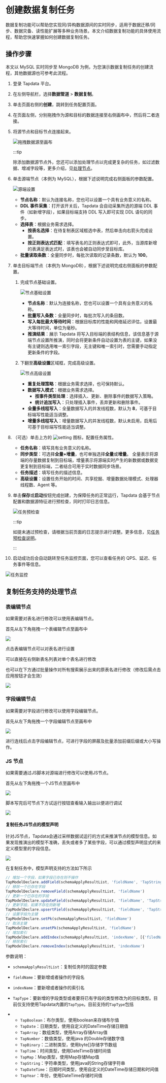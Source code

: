 # 创建数据复制任务

数据复制功能可以帮助您实现同/异构数据源间的实时同步，适用于数据迁移/同步、数据灾备、读性能扩展等多种业务场景。本文介绍数据复制功能的具体使用流程，帮助您快速掌握如何创建数据复制任务。

## 操作步骤

本文以 MySQL 实时同步至 MongoDB 为例，为您演示数据复制任务的创建流程，其他数据源也可参考此流程。

1. 登录 Tapdata 平台。

2. 在左侧导航栏，选择**数据管道** > **数据复制**。

3. 单击页面右侧的**创建**，跳转到任务配置页面。

4. 在页面左侧，分别拖拽作为源和目标的数据连接至右侧画布中，然后将二者连接。

5. 将源节点和目标节点连接起来。

   ![拖拽数据源至画布](../../../images/drag_database_cn.gif)

   :::tip

   除添加数据源节点外，您还可以添加处理节点以完成更复杂的任务，如过滤数据、增减字段等，更多介绍，见[处理节点](#process-node)。

6. 单击源端节点（本例为 MySQL），根据下述说明完成右侧面板的参数配置。

   ![源端设置](../../../images/data_source_settings.png)

   * **节点名称**：默认为连接名称，您也可以设置一个具有业务意义的名称。
   * **DDL 事件采集**：打开该开关后，Tapdata 会自动采集所选的源端 DDL 事件（如新增字段），如果目标端支持 DDL 写入即可实现 DDL 语句的同步。
   * **选择表**：根据业务需求选择。
     * **按表名选择**：在待复制表区域框选中表，然后单击向右箭头完成设置。
     * **按正则表达式匹配**：填写表名的正则表达式即可，此外，当源库新增的表满足表达式时，该表也会被自动同步至目标库。
   * **批量读取条数**：全量同步时，每批次读取的记录条数，默认为 **100**。

7. 单击目标端节点（本例为 MongoDB），根据下述说明完成右侧面板的参数配置。

   1. 完成<span id="target-basic-setting">节点基础设置</span>。

      ![节点基础设置](../../../images/data_copy_normal_setting.png)

      * **节点名称**：默认为连接名称，您也可以设置一个具有业务意义的名称。
      * **批量写入条数**：全量同步时，每批次写入的条目数。
      * **写入每批最大等待时间**：根据目标库的性能和网络延迟评估，设置最大等待时间，单位为毫秒。
      * **推演结果**：展示 Tapdata 将写入目标端的表结构信息，该信息基于源端节点设置所推演，同时会将更新条件自动设置为表的主键，如果没有主键则选用唯一索引字段，无主键和唯一索引时，您需要手动指定更新条件的字段。

   2. 下翻至**高级设置**区域框，完成高级设置。

      ![节点高级设置](../../../images/data_copy_advance_setting.png)

      - **重复处理策略**：根据业务需求选择，也可保持默认。
      - **数据写入模式**：根据业务需求选择。
        - **按事件类型处理**：选择插入、更新、删除事件的数据写入策略。
        - **统计追加写入**：只处理插入事件，丢弃更新和删除事件。
      - **全量多线程写入**：全量数据写入的并发线程数，默认为 **8**，可基于目标端写性能适当调整。
      - **增量多线程写入**：增量数据写入的并发线程数，默认未启用，启用后可基于目标端写性能适当调整。

8. （可选）单击上方的 ![setting](../../../images/setting.png) 图标，配置任务属性。

   * **任务名称**：填写具有业务意义的名称。
   * **同步类型**：可选择**全量+增量**，也可单独选择**全量**或**增量**。
     全量表示将源端的存量数据复制到目标端，增量表示将源端实时产生的新数据或数据变更复制到目标端，二者结合可用于实时数据同步场景。
   * **任务描述**：填写任务的描述信息。
   * **高级设置**：设置任务开始的时间、共享挖掘、增量数据处理模式、处理器线程数、Agent 等。

9. 单击**保存**或**启动**按钮完成创建，为保障任务的正常运行，Tapdata 会基于节点配置和数据源特征进行预检查，同时打印日志信息。

   ![任务预检查](../../../images/task_pre_check.png)

   :::tip

   如提未通过预检查，请根据当前页面的日志提示进行调整。更多信息，见[任务预检查说明](../pre-check.md)。

   :::

10. 启动成功后会自动跳转至任务监控页面，您可以查看任务的 QPS、延迟、任务事件等信息。

   ![任务监控](../../../images/copy_data_monitor_cn.png)




## <span id="process-node">复制任务支持的处理节点</span>

### 表编辑节点

如果需要对表名进行修改可以使用表编辑节点。

首先从左下角拖拽一个表编辑节点至画布中

![](../../../images/copy_data_1.png)



点击表编辑节点可以对表名进行设置

可以直接在右侧新表名列表对单个表名进行修改

也可以在下方通过批量操作对所有搜索展示出来的原表名进行修改（修改后需点击应用按钮才会生效）

![](../../../images/copy_data_2.png)



### 字段编辑节点

如果需要对字段进行修改可以使用字段编辑节点。

首先从左下角拖拽一个字段编辑节点至画布中

![](../../../images/copy_data_3.png)

进行连线后点击字段编辑节点，可进行字段的屏蔽及批量添加前缀后缀或大小写操作。





### JS 节点

如果需要通过JS脚本对源端进行修改可以使用JS节点。

首先从左下角拖拽一个JS节点至画布中

![](../../../images/copy_data_4.png)

脚本写完后可节点下方试运行按钮查看输入输出以便进行调试

![](../../../images/copy_data_5.png)

#### 复制任务JS节点的模型声明

针对JS节点，Tapdata会通过采样数据试运行的方式来推演节点的模型信息。如果发现推演出的模型不准确，丢失或者多了某些字段，可以通过模型声明显式的来定义模型里的字段信息。

![](../../../images/create_task_5.png)

在复制任务中，模型声明支持的方法如下所示

```javascript
// 增加一个字段，如果字段已存在则不操作
TapModelDeclare.addField(schemaApplyResultList, 'fieldName', 'TapString')
// 移除一个已存在字段
TapModelDeclare.removeField(schemaApplyResultList, 'fieldName')
// 更新一个已存在的字段
TapModelDeclare.updateField(schemaApplyResultList, 'fieldName', 'TapString')
// 更新字段，如果不存在则新增
TapModelDeclare.upsertField(schemaApplyResultList, 'fieldName', 'TapString')
// 设置字段为主键
TapModelDeclare.setPk(schemaApplyResultList, 'fieldName')
// 取消主键
TapModelDeclare.unsetPk(schemaApplyResultList, 'fieldName')
// 增加索引
TapModelDeclare.addIndex(schemaApplyResultList, 'indexName', [{'filedName':'fieldName1', 'order': 'asc'}])
// 移除索引
TapModelDeclare.removeIndex(schemaApplyResultList, 'indexName')
```

参数说明：

- `schemaApplyResultList`：复制任务时的固定参数
- `fieldName`：要新增或者操作的字段名
- `indexName`：要新增或者操作的索引名
- `TapType`：要新增的字段类型或者要将已有字段的类型修改为的目标类型。目前仅支持使用Tapdata内置的`TapType`。目前支持的`TapType`包括

- -  `TapBoolean`：布尔类型，使用boolean来存储布尔值
  - `TapDate`：日期类型，使用自定义的DateTime存储日期值
  - `TapArray`：数组类型，使用Array存储Array值
  - `TapNumber`：数值类型，使用java 的Double存储数字值
  - `TapBinary`：二进制类型，使用byte[]存储字节数组
  - `TapTime`：时间类型，使用DateTime存储时间值
  - `TapMap`：Map类型，使用Map存储Map值
  - `TapString`：字符串类型，使用java的String存储字符串
  - `TapDateTime`：日期时间类型，使用自定义的DateTime存储日期和时间值
  - `TapYear`：年份，使用DateTime存储时间值







